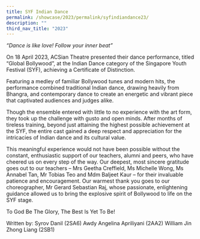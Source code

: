 ```yaml
---
title: SYF Indian Dance
permalink: /showcase/2023/permalink/syfindiandance23/
description: ""
third_nav_title: "2023"
---
```

*“Dance is like love! Follow your inner beat”*

On 18 April 2023, ACSian Theatre presented their dance performance, titled “Global Bollywood”, at the Indian Dance category of the Singapore Youth Festival (SYF), achieving a Certificate of Distinction.

Featuring a medley of familiar Bollywood tunes and modern hits, the performance combined traditional Indian dance, drawing heavily from Bhangra, and contemporary dance to create an energetic and vibrant piece that captivated audiences and judges alike.

Though the ensemble entered with little to no experience with the art form, they took up the challenge with gusto and open minds. After months of tireless training, beyond just attaining the highest possible achievement at the SYF, the entire cast gained a deep respect and appreciation for the intricacies of Indian dance and its cultural value.

This meaningful experience would not have been possible without the constant, enthusiastic support of our teachers, alumni and peers, who have cheered us on every step of the way. Our deepest, most sincere gratitude goes out to our teachers – Mrs Geetha Creffield, Ms Michelle Wong, Ms Annabel Tan, Mr Tobias Teo and Mdm Baljeet Kaur – for their invaluable patience and encouragement. Our warmest thank you goes to our choreographer, Mr Gerard Sebastian Raj, whose passionate, enlightening guidance allowed us to bring the explosive spirit of Bollywood to life on the SYF stage.

To God Be The Glory, 
The Best Is Yet To Be!

Written by:
Syrov Danil (2SA6)
Awdy Angelina Apriliyani (2AA2)
William Jin Zhong Liang (2SB1)